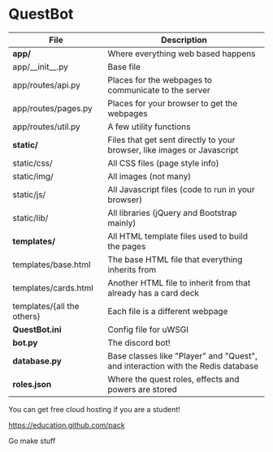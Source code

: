 # QuestBot

| File | Description | 
| --- | --- |
| **app/** | Where everything web based happens |
| app/\_\_init\_\_.py | Base file |
| app/routes/api.py | Places for the webpages to communicate to the server |
| app/routes/pages.py | Places for your browser to get the webpages |
| app/routes/util.py | A few utility functions |
| **static/** | Files that get sent directly to your browser, like images or Javascript |
| static/css/ | All CSS files (page style info) |
| static/img/ | All images (not many)
| static/js/ | All Javascript files (code to run in your browser) |
| static/lib/ | All libraries (jQuery and Bootstrap mainly)
| **templates/** | All HTML template files used to build the pages |
| templates/base.html | The base HTML file that everything inherits from |
| templates/cards.html | Another HTML file to inherit from that already has a card deck |
| templates/{all the others} | Each file is a different webpage |
| **QuestBot.ini** | Config file for uWSGI |
| **bot.py** | The discord bot! |
| **database.py** | Base classes like "Player" and "Quest", and interaction with the Redis database |
| **roles.json** | Where the quest roles, effects and powers are stored |

You can get free cloud hosting if you are a student!

https://education.github.com/pack

Go make stuff
